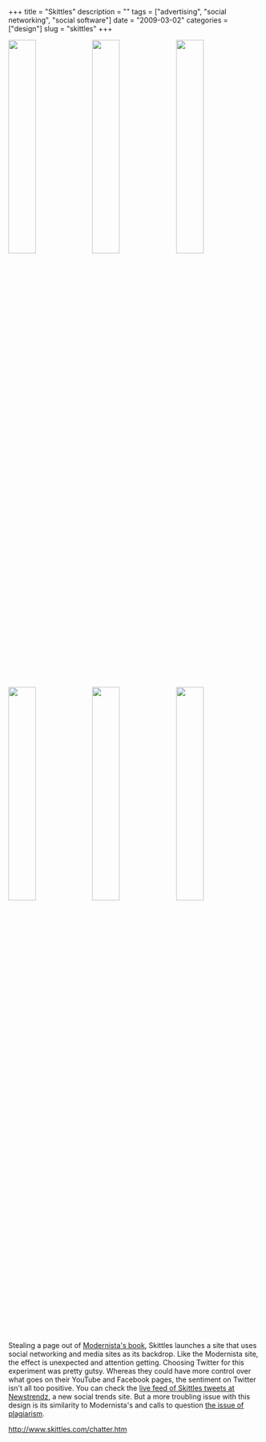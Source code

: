 +++
title = "Skittles"
description = ""
tags = ["advertising", "social networking", "social software"]
date = "2009-03-02"
categories = ["design"]
slug = "skittles"
+++


<div id="screens-thumbs" class="clearfix mt1-5">
<a href="http://media.konigi.com/design/skittles-1.jpg" class="group" rel="group"><img src="http://media.konigi.com/design/skittles-1.png" alt="" class="thumb" style="width: 33%; max-width: 33%;padding: 0 1px 1px 0" /></a><a href="http://media.konigi.com/design/skittles-2.jpg" class="group" rel="group"><img src="http://media.konigi.com/design/skittles-2.png" alt="" class="thumb" style="width: 33%; max-width: 33%;padding: 0 1px 1px 0" /></a><a href="http://media.konigi.com/design/skittles-3.jpg" class="group" rel="group"><img src="http://media.konigi.com/design/skittles-3.png" alt="" class="thumb" style="width: 33%; max-width: 33%;padding: 0 1px 1px 0" /></a><a href="http://media.konigi.com/design/skittles-4.jpg" class="group" rel="group"><img src="http://media.konigi.com/design/skittles-4.png" alt="" class="thumb" style="width: 33%; max-width: 33%;padding: 0 1px 1px 0" /></a><a href="http://media.konigi.com/design/skittles-5.jpg" class="group" rel="group"><img src="http://media.konigi.com/design/skittles-5.png" alt="" class="thumb" style="width: 33%; max-width: 33%;padding: 0 1px 1px 0" /></a><a href="http://media.konigi.com/design/skittles-6.jpg" class="group" rel="group"><img src="http://media.konigi.com/design/skittles-6.png" alt="" class="thumb" style="width: 33%; max-width: 33%;padding: 0 1px 1px 0" /></a>
</div>   
<p>Stealing a page out of <a href="modernista.html">Modernista's book</a>, Skittles launches a site that uses social networking and media sites as its backdrop. Like the Modernista site, the effect is unexpected and attention getting. Choosing Twitter for this experiment was pretty gutsy. Whereas they could have more control over what goes on their YouTube and Facebook pages, the sentiment on Twitter isn't all too positive. You can check the <a href="http://newstrendz.com/trend/3343/skittles/twitter">live feed of Skittles tweets at Newstrendz</a>, a new social trends site. But a more troubling issue with this design is its similarity to Modernista's and calls to question <a href="../notebook/plagiarism-vs-inspiration.html">the issue of plagiarism</a>. </p>
<p><a href="http://www.skittles.com/chatter.htm">http://www.skittles.com/chatter.htm</a></p>  
